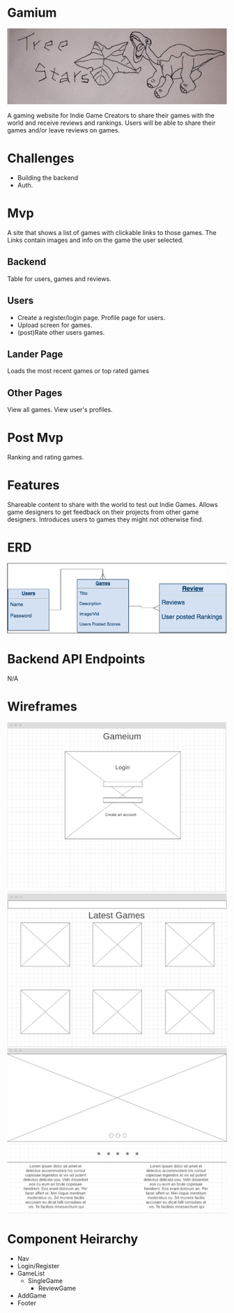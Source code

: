 
# Gamium
![](TreeStars.jpg)

A gaming website for Indie Game Creators to share their games with the world and receive reviews and rankings.
Users will be able to share their games and/or leave reviews on games.

# Challenges

- Building the backend 
- Auth. 

# Mvp
A site that shows a list of games with clickable links to those games. 
The Links contain images and info on the game the user selected.
## Backend

Table for users, games and reviews.

## Users

- Create a register/login page. Profile page for users.
- Upload screen for games.
- (post)Rate other users games.

## Lander Page

Loads the most recent games or top rated games

## Other Pages

View all games. View user's profiles.

# Post Mvp

Ranking and rating games.

# Features

Shareable content to share with the world to test out Indie Games.
Allows game designers to get feedback on their projects from other game designers.
Introduces users to games they might not otherwise find.

# ERD

![](ERD.png)

# Backend API Endpoints
N/A
# Wireframes
![](Wireframe2.png)
![](Wireframe3.png)
![](Wireframe.png)
# Component Heirarchy
- Nav
- Login/Register
- GameList
  - SingleGame
    - ReviewGame
- AddGame
- Footer
